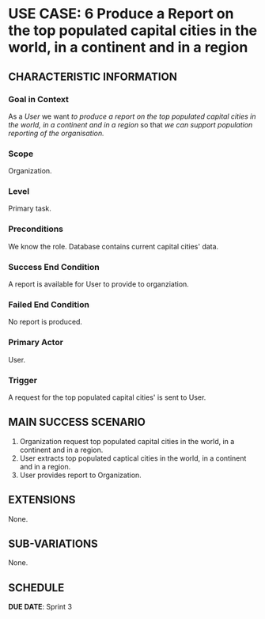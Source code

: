 # USE CASE: 6 Produce a Report on the top populated capital cities in the world, in a continent and in a region

## CHARACTERISTIC INFORMATION

### Goal in Context

As a *User* we want *to produce a report on the top populated capital cities in the world, in a continent and in a region* so that *we can support population reporting of the organisation.*

### Scope

Organization.

### Level

Primary task.

### Preconditions

We know the role.  Database contains current capital cities' data.

### Success End Condition

A report is available for User to provide to organziation.

### Failed End Condition

No report is produced.

### Primary Actor

User.

### Trigger

A request for the top populated capital cities' is sent to User.

## MAIN SUCCESS SCENARIO

1. Organization request top populated capital cities in the world, in a continent and in a region.
2. User extracts top populated captical cities in the world, in a continent and in a region.
3. User provides report to Organization.

## EXTENSIONS

None.

## SUB-VARIATIONS

None.

## SCHEDULE

**DUE DATE**: Sprint 3

